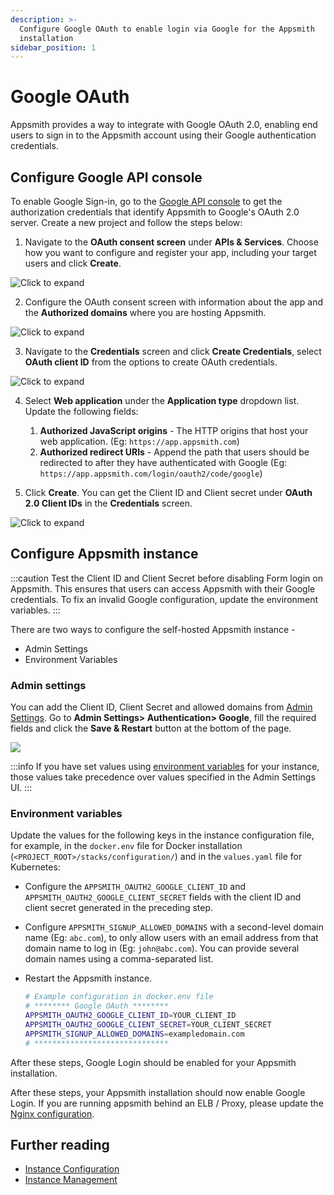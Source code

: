 ```yaml
---
description: >-
  Configure Google OAuth to enable login via Google for the Appsmith
  installation
sidebar_position: 1
---
```


# Google OAuth

Appsmith provides a way to integrate with Google OAuth 2.0, enabling end users to sign in to the Appsmith account using their Google authentication credentials.

## Configure Google API console

To enable Google Sign-in, go to the [Google API console](https://console.cloud.google.com/apis) to get the authorization credentials that identify Appsmith to Google's OAuth 2.0 server. Create a new project and follow the steps below:

1. Navigate to the **OAuth consent screen** under **APIs & Services**. Choose how you want to configure and register your app, including your target users and click **Create**.

  ![Click to expand](</img/Google_OAuth_Consent_1.png>)

2. Configure the OAuth consent screen with information about the app and the **Authorized domains** where you are hosting Appsmith.

  ![Click to expand](</img/Google_OAuth_Consent.png>)

3. Navigate to the **Credentials** screen and click **Create Credentials**, select **OAuth client ID** from the options to create OAuth credentials.

  ![Click to expand](</img/Google_OAuth_Creds.png>)

4. Select **Web application** under the **Application type** dropdown list. Update the following fields:

    1. **Authorized JavaScript origins** - The HTTP origins that host your web application.  (Eg: `https://app.appsmith.com`)
    2. **Authorized redirect URIs**  - Append the path that users should be redirected to after they have authenticated with Google (Eg: `https://app.appsmith.com/login/oauth2/code/google`)

5. Click **Create**. You can get the Client ID and Client secret under **OAuth 2.0 Client IDs** in the **Credentials** screen.

  ![Click to expand](</img/Google_Oauth_Creds_2.png>)

## Configure Appsmith instance  

:::caution
Test the Client ID and Client Secret before disabling Form login on Appsmith. This ensures that users can access Appsmith with their Google credentials. To fix an invalid Google configuration, update the environment variables.
:::

There are two ways to configure the self-hosted Appsmith instance - 
- Admin Settings
- Environment Variables

### Admin settings

You can add the Client ID, Client Secret and allowed domains from [Admin Settings](/getting-started/setup/instance-configuration/). Go to **Admin Settings> Authentication> Google**, fill the required fields and click the **Save & Restart** button at the bottom of the page.

![](/img/as_google_auth_config.png)

:::info
If you have set values using [environment variables](#environment-variables) for your instance, those values take precedence over values specified in the Admin Settings UI.
:::

### Environment variables

Update the values for the following keys in the instance configuration file, for example, in the `docker.env` file for Docker installation (`<PROJECT_ROOT>/stacks/configuration/`) and in the `values.yaml` file for Kubernetes:

* Configure the `APPSMITH_OAUTH2_GOOGLE_CLIENT_ID` and `APPSMITH_OAUTH2_GOOGLE_CLIENT_SECRET` fields with the client ID and client secret generated in the preceding step.
* Configure `APPSMITH_SIGNUP_ALLOWED_DOMAINS` with a second-level domain name (Eg: `abc.com`), to only allow users with an email address from that domain name to log in (Eg: `john@abc.com`). You can provide several domain names using a comma-separated list.
* Restart the Appsmith instance.
    
  ```bash
  # Example configuration in docker.env file
  # ******** Google OAuth ********
  APPSMITH_OAUTH2_GOOGLE_CLIENT_ID=YOUR_CLIENT_ID
  APPSMITH_OAUTH2_GOOGLE_CLIENT_SECRET=YOUR_CLIENT_SECRET
  APPSMITH_SIGNUP_ALLOWED_DOMAINS=exampledomain.com
  # ******************************
   ```

 
After these steps, Google Login should be enabled for your Appsmith installation. 

After these steps, your Appsmith installation should now enable Google Login. If you are running appsmith behind an ELB / Proxy, please update the [Nginx configuration](/help-and-support/troubleshooting-guide/deployment-errors#oauth-sign-up-not-working).

## Further reading

- [Instance Configuration](/getting-started/setup/instance-configuration)
- [Instance Management](/getting-started/setup/instance-management)

